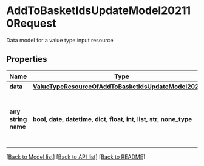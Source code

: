 # AddToBasketIdsUpdateModel202110Request

Data model for a value type input resource

## Properties
Name | Type | Description | Notes
------------ | ------------- | ------------- | -------------
**data** | [**ValueTypeResourceOfAddToBasketIdsUpdateModel202110**](ValueTypeResourceOfAddToBasketIdsUpdateModel202110.md) |  | [optional] 
**any string name** | **bool, date, datetime, dict, float, int, list, str, none_type** | any string name can be used but the value must be the correct type | [optional]

[[Back to Model list]](../README.md#documentation-for-models) [[Back to API list]](../README.md#documentation-for-api-endpoints) [[Back to README]](../README.md)


